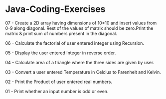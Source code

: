 # Java-Coding-Exercises
07 - Create a 2D array having dimensions of 10*10 and insert values from 0-9 along diagonal. Rest of the values of matrix should be zero.Print the matrix & print sum of numbers present in the diagonal.

06 - Calculate the factorial of user entered integer using Recursion.

05 - Display the user entered Integer in reverse order.

04 - Calculate area of a triangle where the three sides are given by user.

03 - Convert a user entered Temperature in Celcius to Farenheit and Kelvin.

02 - Print the Product of user entered real numbers.

01 - Print whether an input number is odd or even.






